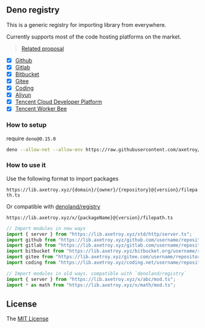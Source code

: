 ## Deno registry

This is a generic registry for importing library from everywhere.

Currently supports most of the code hosting platforms on the market.

> [Related proposal](https://github.com/denoland/registry/issues/117)

- [x] [Github](https://github.com)
- [x] [Gitlab](https://gitlab.com)
- [x] [Bitbucket](https://bitbucket.org)
- [x] [Gitee](https://gitee.com)
- [x] [Coding](https://coding.net)
- [x] [Aliyun](https://code.aliyun.com)
- [x] [Tencent Cloud Developer Platform](https://dev.tencent.com)
- [x] [Tencent Worker Bee](https://git.code.tencent.com)

### How to setup

require `deno@0.15.0`

```bash
deno --allow-net --allow-env https://raw.githubusercontent.com/axetroy/deno_registry/master/server.ts
```

### How to use it

Use the following format to import packages

`https://lib.axetroy.xyz/{domain}/{owner}/{repository}@{version}/filepath.ts`

Or compatible with [denoland/registry](https://github.com/denoland/registry)

`https://lib.axetroy.xyz/x/{packageName}@{version}/filepath.ts`

```typescript
// Import modules in new ways
import { server } from "https://lib.axetroy.xyz/std/http/server.ts";
import github from "https://lib.axetroy.xyz/github.com/username/repository/mod.ts";
import gitlab from "https://lib.axetroy.xyz/gitlab.com/username/repository/mod.ts";
import bitbucket from "https://lib.axetroy.xyz/bitbucket.org/username/repository/mod.ts";
import gitee from "https://lib.axetroy.xyz/gitee.com/username/repository/mod.ts";
import coding from "https://lib.axetroy.xyz/coding.net/username/repository/mod.ts";

// Import modules in old ways. compatible with `denoland/registry`
import { server } from "https://lib.axetroy.xyz/x/abc/mod.ts";
import * as math from "https://lib.axetroy.xyz/x/math/mod.ts";
```

## License

The [MIT License](https://github.com/axetroy/deno_registry/blob/master/LICENSE)
